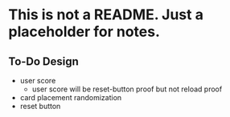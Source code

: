 # This is not a README. Just a placeholder for notes.

## To-Do Design
* user score
    * user score will be reset-button proof but not reload proof
* card placement randomization
* reset button
